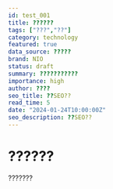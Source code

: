 ```yaml
---
id: test_001
title: ??????
tags: ["???","??"]
category: technology
featured: true
data_source: ?????
brand: NIO
status: draft
summary: ???????????
importance: high
author: ????
seo_title: ??SEO??
read_time: 5
date: "2024-01-24T10:00:00Z"
seo_description: ??SEO??
---
```


# ??????

???????